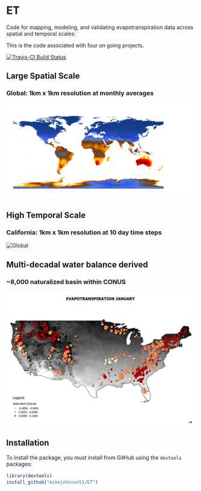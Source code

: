 # ET
Code for mapping, modeling, and validating evapotranspiration data across spatial and temporal scales:

This is the code associated with four on going projects.

[![Travis-CI Build Status](https://travis-ci.org/mikejohnson51/ET.svg?branch=master)](https://travis-ci.org/mikejohnson51/ET)

## Large Spatial Scale 
### Global: 1km x 1km resolution at monthly averages

![Global](https://github.com/mikejohnson51/ET/blob/master/img/World_etr.gif)

## High Temporal Scale 
### California: 1km x 1km resolution at 10 day time steps

![Global](https://github.com/mikejohnson51/ET/blob/master/img/CA1_100.gif)

## Multi-decadal water balance derived 
### ~8,000 naturalized basin within CONUS

![Global](https://github.com/mikejohnson51/ET/blob/master/img/ET_GIF2.gif)

## Installation

To install the  package, you must install from GitHub using the `devtools` packages:

```r
library(devtools)
install_github("mikejohnson51/ET")
```


